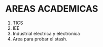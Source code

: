 # AREAS ACADEMICAS
1. TICS
2. IEE
3. Industrial electrica y electronica
4. Area para probar el stash.
